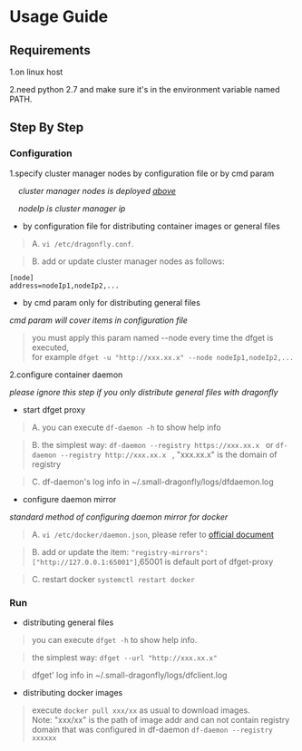 # Usage Guide

## Requirements

1.on linux host

2.need python 2.7 and make sure it's in the environment variable named PATH.

## Step By Step

### Configuration

1.specify cluster manager nodes by configuration file or by cmd param

&nbsp;&nbsp;&nbsp;&nbsp;*cluster manager nodes is deployed [above](https://github.com/alibaba/Dragonfly/blob/master/docs/install_clustermanager.md)*

&nbsp;&nbsp;&nbsp;&nbsp;*nodeIp is cluster manager ip*

- by configuration file for distributing container images or general files

> A. `vi /etc/dragonfly.conf`.

> B. add or update cluster manager nodes as follows:

>
```
[node]
address=nodeIp1,nodeIp2,...
```

- by cmd param only for distributing general files

*cmd param will cover items in configuration file*

> you must apply this param named --node every time the dfget is executed,<br/> for example `dfget -u "http://xxx.xx.x" --node nodeIp1,nodeIp2,...`

2.configure container daemon

*please ignore this step if you only distribute general files with dragonfly*

- start dfget proxy

> A. you can execute `df-daemon -h` to show help info

> B. the simplest way:  `df-daemon --registry https://xxx.xx.x ` or `df-daemon --registry http://xxx.xx.x ` , "xxx.xx.x" is the domain of registry

> C. df-daemon's log info in ~/.small-dragonfly/logs/dfdaemon.log 

- configure daemon mirror

*standard method of configuring daemon mirror for docker*

> A. `vi /etc/docker/daemon.json`, please refer to [official document](https://docs.docker.com/registry/recipes/mirror/#configure-the-cache)

> B. add or update the item: `"registry-mirrors": ["http://127.0.0.1:65001"]`,65001 is default port of dfget-proxy

> C. restart docker `systemctl restart docker`

### Run

- distributing general files

> you can execute `dfget -h` to show help info.

> the simplest way: `dfget --url "http://xxx.xx.x"`

> dfget' log info in ~/.small-dragonfly/logs/dfclient.log


- distributing docker images

> execute `docker pull xxx/xx` as usual to download images.<br/>
Note: "xxx/xx" is the path of image addr and can not contain registry domain that was configured in df-daemon
`df-daemon --registry xxxxxx`
